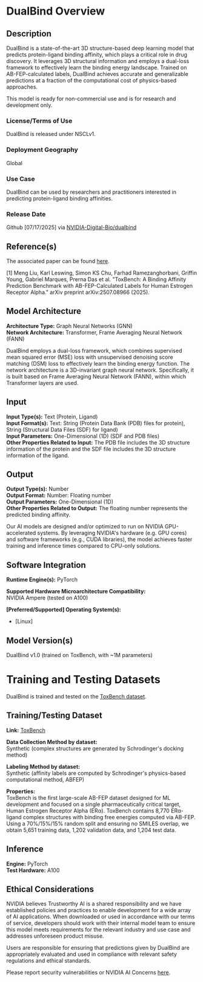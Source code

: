# DualBind Overview

## Description

DualBind is a state-of-the-art 3D structure-based deep learning model that predicts protein-ligand binding affinity, which plays a critical role in drug discovery. It leverages 3D structural information and employs a dual-loss framework to effectively learn the binding energy landscape. Trained on AB-FEP-calculated labels, DualBind achieves accurate and generalizable predictions at a fraction of the computational cost of physics-based approaches.

This model is ready for non-commercial use and is for research and development only.

### License/Terms of Use

DualBind is released under NSCLv1.

### Deployment Geography

Global

### Use Case

DualBind can be used by researchers and practitioners interested in predicting protein-ligand binding affinities.

### Release Date

Github [07/17/2025] via [NVIDIA-Digital-Bio/dualbind](https://github.com/NVIDIA-Digital-Bio/dualbind)

## Reference(s)

The associated paper can be found [here](https://arxiv.org/abs/2507.08966).

[1] Meng Liu, Karl Leswing, Simon KS Chu, Farhad Ramezanghorbani, Griffin Young, Gabriel Marques, Prerna Das et al. "ToxBench: A Binding Affinity Prediction Benchmark with AB-FEP-Calculated Labels for Human Estrogen Receptor Alpha." arXiv preprint arXiv:2507.08966 (2025).

## Model Architecture

**Architecture Type:** Graph Neural Networks (GNN)  
**Network Architecture:** Transformer, Frame Averaging Neural Network (FANN)

DualBind employs a dual-loss framework, which combines supervised mean squared error (MSE) loss with unsupervised denoising score matching (DSM) loss to effectively learn the binding energy function. The network architecture is a 3D-invariant graph neural network. Specifically, it is built based on Frame Averaging Neural Network (FANN), within which Transformer layers are used.

## Input

**Input Type(s):** Text (Protein, Ligand)  
**Input Format(s):** Text: String (Protein Data Bank (PDB) files for protein), String (Structural Data Files (SDF) for ligand)  
**Input Parameters:** One-Dimensional (1D) (SDF and PDB files)  
**Other Properties Related to Input:** The PDB file includes the 3D structure information of the protein and the SDF file includes the 3D structure information of the ligand.

## Output

**Output Type(s):** Number  
**Output Format:** Number: Floating number  
**Output Parameters:** One-Dimensional (1D)  
**Other Properties Related to Output:** The floating number represents the predicted binding affinity.

Our AI models are designed and/or optimized to run on NVIDIA GPU-accelerated systems. By leveraging NVIDIA's hardware (e.g. GPU cores) and software frameworks (e.g., CUDA libraries), the model achieves faster training and inference times compared to CPU-only solutions.

## Software Integration

**Runtime Engine(s):** PyTorch

**Supported Hardware Microarchitecture Compatibility:**  
NVIDIA Ampere (tested on A100)

**[Preferred/Supported] Operating System(s):**  
* [Linux]

## Model Version(s)

DualBind v1.0 (trained on ToxBench, with ~1M parameters)

# Training and Testing Datasets

DualBind is trained and tested on the [ToxBench dataset](https://arxiv.org/abs/2507.08966).

## Training/Testing Dataset

**Link:** [ToxBench](https://huggingface.co/datasets/karlleswing/toxbench)

**Data Collection Method by dataset:**  
Synthetic (complex structures are generated by Schrodinger's docking method)

**Labeling Method by dataset:**  
Synthetic (affinity labels are computed by Schrodinger's physics-based computational method, ABFEP)

**Properties:**  
ToxBench is the first large-scale AB-FEP dataset designed for ML development and focused on a single pharmaceutically critical target, Human Estrogen Receptor Alpha (ERα). ToxBench contains 8,770 ERα-ligand complex structures with binding free energies computed via AB-FEP. Using a 70%/15%/15% random split and ensuring no SMILES overlap, we obtain 5,651 training data, 1,202 validation data, and 1,204 test data.

## Inference

**Engine:** PyTorch  
**Test Hardware:** A100

## Ethical Considerations

NVIDIA believes Trustworthy AI is a shared responsibility and we have established policies and practices to enable development for a wide array of AI applications. When downloaded or used in accordance with our terms of service, developers should work with their internal model team to ensure this model meets requirements for the relevant industry and use case and addresses unforeseen product misuse.

Users are responsible for ensuring that predictions given by DualBind are appropriately evaluated and used in compliance with relevant safety regulations and ethical standards.

Please report security vulnerabilities or NVIDIA AI Concerns [here](https://www.nvidia.com/en-us/support/submit-security-vulnerability/).
